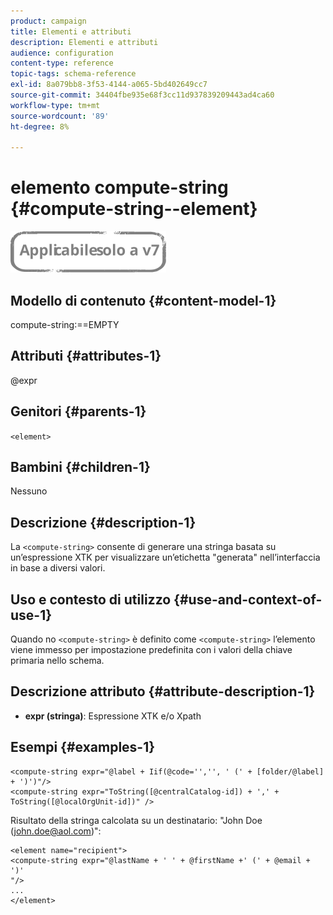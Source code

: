 ```yaml
---
product: campaign
title: Elementi e attributi
description: Elementi e attributi
audience: configuration
content-type: reference
topic-tags: schema-reference
exl-id: 8a079bb8-3f53-4144-a065-5bd402649cc7
source-git-commit: 34404fbe935e68f3cc11d937839209443ad4ca60
workflow-type: tm+mt
source-wordcount: '89'
ht-degree: 8%

---
```


# elemento compute-string {#compute-string--element}

![](../../../assets/v7-only.svg)

## Modello di contenuto {#content-model-1}

compute-string:==EMPTY

## Attributi {#attributes-1}

@expr

## Genitori {#parents-1}

`<element>`

## Bambini {#children-1}

Nessuno

## Descrizione {#description-1}

La `<compute-string>` consente di generare una stringa basata su un’espressione XTK per visualizzare un’etichetta &quot;generata&quot; nell’interfaccia in base a diversi valori.

## Uso e contesto di utilizzo {#use-and-context-of-use-1}

Quando no `<compute-string>` è definito come `<compute-string>` l’elemento viene immesso per impostazione predefinita con i valori della chiave primaria nello schema.

## Descrizione attributo {#attribute-description-1}

* **expr (stringa)**: Espressione XTK e/o Xpath

## Esempi {#examples-1}

```
<compute-string expr="@label + Iif(@code='','', ' (' + [folder/@label] + ')')"/>  
<compute-string expr="ToString([@centralCatalog-id]) + ',' + ToString([@localOrgUnit-id])" />
```

Risultato della stringa calcolata su un destinatario: &quot;John Doe (john.doe@aol.com)&quot;:

```
<element name="recipient">
<compute-string expr="@lastName + ' ' + @firstName +' (' + @email + ')'
"/>
...
</element>
```
